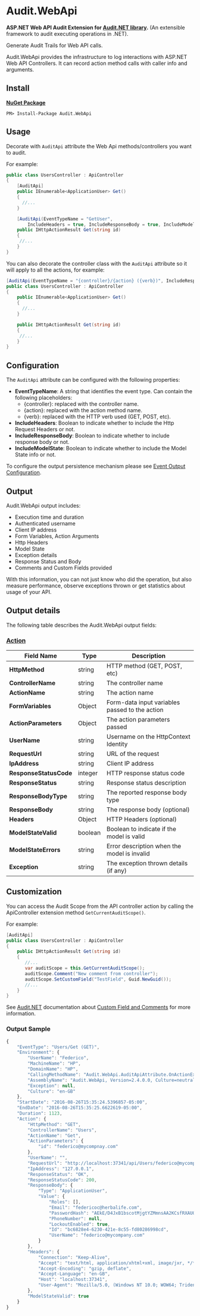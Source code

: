 # Audit.WebApi

**ASP.NET Web API Audit Extension for [Audit.NET library](https://github.com/thepirat000/Audit.NET).** (An extensible framework to audit executing operations in .NET).

Generate Audit Trails for Web API calls.

Audit.WebApi provides the infrastructure to log interactions with ASP.NET Web API Controllers. It can record action method calls with caller info and arguments.

## Install

**[NuGet Package](https://www.nuget.org/packages/Audit.WebApi/)**
```
PM> Install-Package Audit.WebApi
```

## Usage

Decorate with `AuditApi` attribute the Web Api methods/controllers you want to audit. 

For example:

```c#
public class UsersController : ApiController
{
    [AuditApi]
    public IEnumerable<ApplicationUser> Get()
    {
      //...
    }

    [AuditApi(EventTypeName = "GetUser", 
        IncludeHeaders = true, IncludeResponseBody = true, IncludeModelState = true)]
    public IHttpActionResult Get(string id)
    {
     //...
    }
}
```

You can also decorate the controller class with the `AuditApi` attribute so it will apply to all the actions, for example:
```c#
[AuditApi(EventTypeName = "{controller}/{action} ({verb})", IncludeResponseBody = true, IncludeModelState = true)]
public class UsersController : ApiController
{
    public IEnumerable<ApplicationUser> Get()
    {
      //...
    }

    public IHttpActionResult Get(string id)
    {
     //...
    }
}
```

## Configuration

The `AuditApi` attribute can be configured with the following properties:
- **EventTypeName**: A string that identifies the event type. Can contain the following placeholders: 
  - \{controller}: replaced with the controller name.
  - \{action}: replaced with the action method name.
  - \{verb}: replaced with the HTTP verb used (GET, POST, etc).
- **IncludeHeaders**: Boolean to indicate whether to include the Http Request Headers or not.
- **IncludeResponseBody**: Boolean to indicate whether to include response body or not.
- **IncludeModelState**: Boolean to indicate whether to include the Model State info or not.

 
To configure the output persistence mechanism please see [Event Output Configuration](https://github.com/thepirat000/Audit.NET/blob/master/README.md#event-output).

## Output

Audit.WebApi output includes:

- Execution time and duration
- Authenticated username
- Client IP address
- Form Variables, Action Arguments
- Http Headers
- Model State
- Exception details
- Response Status and Body
- Comments and Custom Fields provided

With this information, you can not just know who did the operation, but also measure performance, observe exceptions thrown or get statistics about usage of your API.

## Output details

The following table describes the Audit.WebApi output fields:

### [Action](https://github.com/thepirat000/Audit.NET/blob/master/src/Audit.WebApi/AuditApiAction.cs)
| Field Name | Type | Description | 
| ------------ | ---------------- |  -------------- |
| **HttpMethod** | string | HTTP method (GET, POST, etc) |
| **ControllerName** | string | The controller name |
| **ActionName** | string | The action name |
| **FormVariables** | Object | Form-data input variables passed to the action |
| **ActionParameters** | Object | The action parameters passed |
| **UserName** | string | Username on the HttpContext Identity |
| **RequestUrl** | string | URL of the request |
| **IpAddress** | string | Client IP address |
| **ResponseStatusCode** | integer | HTTP response status code |
| **ResponseStatus** | string | Response status description |
| **ResponseBodyType** | string | The reported response body type |
| **ResponseBody** | string | The response body (optional) |
| **Headers** | Object | HTTP Headers (optional) |
| **ModelStateValid** | boolean | Boolean to indicate if the model is valid |
| **ModelStateErrors** | string | Error description when the model is invalid |
| **Exception** | string | The exception thrown details (if any) |

## Customization

You can access the Audit Scope from the API controller action by calling the ApiController extension method `GetCurrentAuditScope()`.

For example:
```c#
[AuditApi]
public class UsersController : ApiController
{
    public IHttpActionResult Get(string id)
    {
       //...
       var auditScope = this.GetCurrentAuditScope();
       auditScope.Comment("New comment from controller");
       auditScope.SetCustomField("TestField", Guid.NewGuid());
       //...
    }
}
```

See [Audit.NET](https://github.com/thepirat000/Audit.NET) documentation about [Custom Field and Comments](https://github.com/thepirat000/Audit.NET#custom-fields-and-comments) for more information.

### Output Sample

```javascript
{
	"EventType": "Users/Get (GET)",
	"Environment": {
		"UserName": "Federico",
		"MachineName": "HP",
		"DomainName": "HP",
		"CallingMethodName": "Audit.WebApi.AuditApiAttribute.OnActionExecuting()",
		"AssemblyName": "Audit.WebApi, Version=2.4.0.0, Culture=neutral, PublicKeyToken=null",
		"Exception": null,
		"Culture": "en-GB"
	},
	"StartDate": "2016-08-26T15:35:24.5396857-05:00",
	"EndDate": "2016-08-26T15:35:25.6622619-05:00",
	"Duration": 1123,
	"Action": {
		"HttpMethod": "GET",
		"ControllerName": "Users",
		"ActionName": "Get",
		"ActionParameters": {
			"id": "federico@mycompnay.com"
		},
		"UserName": "",
		"RequestUrl": "http://localhost:37341/api/Users/federico@mycompany.com/",
		"IpAddress": "127.0.0.1",
		"ResponseStatus": "OK",
		"ResponseStatusCode": 200,
		"ResponseBody": {
			"Type": "ApplicationUser",
			"Value": {
				"Roles": [],
				"Email": "federicoc@herbalife.com",
				"PasswordHash": "AEkE/D4JxB1bscotMjgtYZMmnsAA2KCsfRXAUQ226/hi39lhrfRi9PIJEqWlqjBdPg==",
				"PhoneNumber": null,
				"LockoutEnabled": true,
				"Id": "bc6828e4-6230-421e-8c55-fd80286998cd",
				"UserName": "federico@mycompany.com"
			}
		},
		"Headers": {
			"Connection": "Keep-Alive",
			"Accept": "text/html, application/xhtml+xml, image/jxr, */*",
			"Accept-Encoding": "gzip, deflate",
			"Accept-Language": "en-GB",
			"Host": "localhost:37341",
			"User-Agent": "Mozilla/5.0, (Windows NT 10.0; WOW64; Trident/7.0; rv:11.0), like, Gecko"
		},		
		"ModelStateValid": true
	}
}
```












